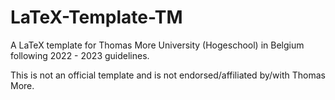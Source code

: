 # LaTeX-Template-TM

A LaTeX template for Thomas More University (Hogeschool) in Belgium following 2022 - 2023 guidelines.

This is not an official template and is not endorsed/affiliated by/with Thomas More.